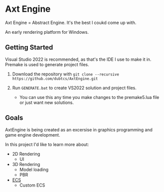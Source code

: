 # Axt Engine

Axt Engine = Abstract Engine. It's the best I coukd come up with.

An early rendering platform for Windows.

## Getting Started

Visual Studio 2022 is recommended, as that's the IDE I use to make it in. Premake is used to generate project files.

1. Download the repository with `git clone --recursive https://github.com/dubtcs/AxtEngine.git`

2. Run `GENERATE.bat` to create VS2022 solution and project files.
    - You can use this any time you make changes to the premake5.lua file or just want new solutions.

## Goals

AxtEngine is being created as an excersise in graphics programming and game engine development.

In this project I'd like to learn more about:

 - 2D Rendering
    - UI
 - 3D Rendering
    - Model loading
    - PBR
 - [ECS](https://github.com/dubtcs/nECS)
    - Custom ECS